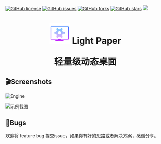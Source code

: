 <a href="https://github.com/Ohto-Ai/LightPaper/blob/main/LICENSE"><img alt="GitHub license" src="https://img.shields.io/github/license/Ohto-Ai/LightPaper"></a>
<a href="https://github.com/Ohto-Ai/LightPaper/issues"><img alt="GitHub issues" src="https://img.shields.io/github/issues/Ohto-Ai/LightPaper"></a>
<a href="https://github.com/Ohto-Ai/LightPaper/network"><img alt="GitHub forks" src="https://img.shields.io/github/forks/Ohto-Ai/LightPaper"></a>
<a href="https://github.com/Ohto-Ai/LightPaper/stargazers"><img alt="GitHub stars" src="https://img.shields.io/github/stars/Ohto-Ai/LightPaper"></a>
<a href="https://github.com/Ohto-Ai/LightPaper/stargazers"><img src="https://img.shields.io/badge/WELCOME-STAR-red"></a>

<h1 align="center"><img src="icons/icons8-wallpaper-engine-64.png"> Light Paper 
<p align="center">轻量级动态桌面 </p>

## 🎬Screenshots

![Engine](https://i.loli.net/2020/12/22/HinbZmfEPza4DKo.png)

![示例截图](https://i.loli.net/2020/12/21/DcvEdBojpsUMF1W.png)



## :bug:Bugs

欢迎将 <del>feature</del> bug 提交issue，如果你有好的思路或者解决方案，感谢分享。
